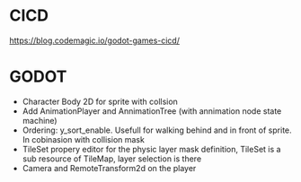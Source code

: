 # CICD
https://blog.codemagic.io/godot-games-cicd/

# GODOT
- Character Body 2D for sprite with collsion
- Add AnimationPlayer and AnnimationTree (with annimation node state machine)
- Ordering: y_sort_enable. Usefull for walking behind and in front of sprite. In cobinasion with collision mask
- TileSet propery editor for the physic layer mask definition, TileSet is a sub resource of TileMap, layer selection is there
- Camera and RemoteTransform2d on the player
